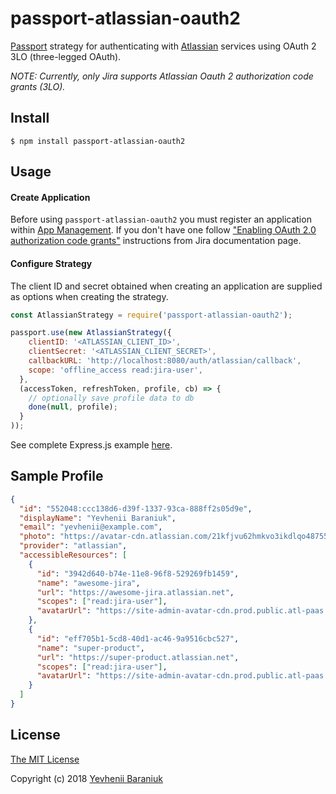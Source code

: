 # passport-atlassian-oauth2

[Passport](https://github.com/jaredhanson/passport) strategy for authenticating
with [Atlassian](https://atlassian.com) services using OAuth 2 3LO (three-legged OAuth).

*NOTE: Currently, only Jira supports Atlassian Oauth 2 authorization code grants (3LO).*


## Install
```shell
$ npm install passport-atlassian-oauth2
```

## Usage

#### Create Application

Before using `passport-atlassian-oauth2` you must register an application within [App Management](https://developer.atlassian.com/apps/). If you don't have one follow ["Enabling OAuth 2.0 authorization code grants"](https://developer.atlassian.com/cloud/jira/platform/oauth-2-authorization-code-grants-3lo-for-apps/#enabling-oauth-2-0-authorization-code-grants) instructions from Jira documentation page.

#### Configure Strategy

The client ID and secret obtained when creating an application are supplied as options when creating the strategy.

```js
const AtlassianStrategy = require('passport-atlassian-oauth2');

passport.use(new AtlassianStrategy({
    clientID: '<ATLASSIAN_CLIENT_ID>',
    clientSecret: '<ATLASSIAN_CLIENT_SECRET>',
    callbackURL: 'http://localhost:8080/auth/atlassian/callback',
    scope: 'offline_access read:jira-user',
  },
  (accessToken, refreshToken, profile, cb) => {
    // optionally save profile data to db
    done(null, profile);
  }
));
```

See complete Express.js example [here](https://github.com/jsarafajr/passport-atlassian-oauth2/tree/master/examples/express.js). 

## Sample Profile
```json
{
  "id": "552048:ccc138d6-d39f-1337-93ca-888ff2s05d9e",
  "displayName": "Yevhenii Baraniuk",
  "email": "yevhenii@example.com",
  "photo": "https://avatar-cdn.atlassian.com/21kfjvu62hmkvo3ikdlqo48755?by=hash",
  "provider": "atlassian",
  "accessibleResources": [
    {
      "id": "3942d640-b74e-11e8-96f8-529269fb1459",
      "name": "awesome-jira",
      "url": "https://awesome-jira.atlassian.net",
      "scopes": ["read:jira-user"],
      "avatarUrl": "https://site-admin-avatar-cdn.prod.public.atl-paas.net/avatars/240/trophy.png"
    },
    {
      "id": "eff705b1-5cd8-40d1-ac46-9a9516cbc527",
      "name": "super-product",
      "url": "https://super-product.atlassian.net",
      "scopes": ["read:jira-user"],
      "avatarUrl": "https://site-admin-avatar-cdn.prod.public.atl-paas.net/avatars/240/cup.png"
    }
  ]
}
```

## License

[The MIT License](http://opensource.org/licenses/MIT)

Copyright (c) 2018 [Yevhenii Baraniuk](http://github.com/jsarafajr)
